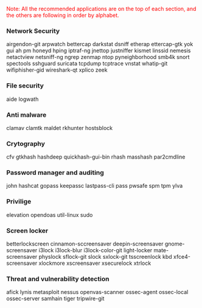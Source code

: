 
<p style="color:red;">Note: All the recommended applications are on the top of each section, and the others are following in order by alphabet. </p>

### Network Security

airgendon-git	arpwatch	bettercap	darkstat	dsniff	etherap	ettercap-gtk	yok gui ah pm	honeyd	hping	iptraf-ng	jnettop	justniffer	kismet	linssid	nemesis	netactview	netsniff-ng	ngrep	zenmap	ntop	pyneighborhood	smb4k	snort	spectools	sshguard	suricata	tcpdump	tcptrace	vnstat	whatip-git	wifiphisher-gid	wireshark-qt	xplico	zeek																									

### File security	
aide	logwath																													

### Anti malware	
clamav	clamtk	maldet	rkhunter	hostsblock																

### Crytography	
cfv	gtkhash	hashdeep	quickhash-gui-bin	rhash	masshash	par2cmdline														

### Password manager and auditing	
john	hashcat		gopass	keepassc	lastpass-cli	pass	pwsafe	spm	tpm	ylva	

### Privilige 
elevation	opendoas	util-linux	sudo

### Screen locker
betterlockscreen	cinnamon-sccreensaver	deepin-screensaver	gnome-screensaver	i3lock	i3lock-blur	i3lock-color-git	light-locker	mate-screensaver	physlock	sflock-git	slock	sxlock-git	tsscreenlock	kbd	xfce4-screensaver	xlockmore	xscreensaver	xsecurelock	xtrlock	

### Threat and vulnerability detection	
afick	lynis	metasploit	nessus	openvas-scanner	ossec-agent ossec-local ossec-server	samhain	tiger	tripwire-git	